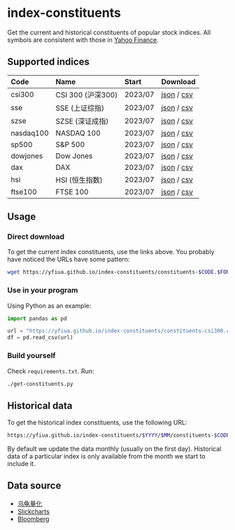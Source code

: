 # index-constituents
Get the current and historical constituents of popular stock indices.
All symbols are consistent with those in [Yahoo Finance](https://finance.yahoo.com/).

## Supported indices


| Code      |  Name             |  Start   | Download                                                                                                                                                      |
|:----------|:------------------|:---------|:--------------------------------------------------------------------------------------------------------------------------------------------------------------|
| csi300    | CSI 300 (沪深300) | 2023/07  | [json](https://yfiua.github.io/index-constituents/constituents-csi300.json) / [csv](https://yfiua.github.io/index-constituents/constituents-csi300.csv)       |
| sse       | SSE (上证综指)    | 2023/07  | [json](https://yfiua.github.io/index-constituents/constituents-sse.json) / [csv](https://yfiua.github.io/index-constituents/constituents-sse.csv)             |
| szse      | SZSE (深证成指)   | 2023/07  | [json](https://yfiua.github.io/index-constituents/constituents-szse.json) / [csv](https://yfiua.github.io/index-constituents/constituents-szse.csv)           |
| nasdaq100 | NASDAQ 100        | 2023/07  | [json](https://yfiua.github.io/index-constituents/constituents-nasdaq100.json) / [csv](https://yfiua.github.io/index-constituents/constituents-nasdaq100.csv) |
| sp500     | S&P 500           | 2023/07  | [json](https://yfiua.github.io/index-constituents/constituents-sp500.json) / [csv](https://yfiua.github.io/index-constituents/constituents-sp500.csv)         |
| dowjones  | Dow Jones         | 2023/07  | [json](https://yfiua.github.io/index-constituents/constituents-dowjones.json) / [csv](https://yfiua.github.io/index-constituents/constituents-dowjones.csv)   |
| dax       | DAX               | 2023/07  | [json](https://yfiua.github.io/index-constituents/constituents-dax.json) / [csv](https://yfiua.github.io/index-constituents/constituents-dax.csv)             |
| hsi       | HSI (恒生指数)    | 2023/07  | [json](https://yfiua.github.io/index-constituents/constituents-hsi.json) / [csv](https://yfiua.github.io/index-constituents/constituents-hsi.csv)             |
| ftse100   | FTSE 100          | 2023/07  | [json](https://yfiua.github.io/index-constituents/constituents-ftse100.json) / [csv](https://yfiua.github.io/index-constituents/constituents-ftse100.csv)     |

## Usage
### Direct download
To get the current index constituents, use the links above. You probably have noticed the URLs have some pattern:

```sh
wget https://yfiua.github.io/index-constituents/constituents-$CODE.$FORMAT
```

### Use in your program
Using Python as an example:

```python
import pandas as pd

url = "https://yfiua.github.io/index-constituents/constituents-csi300.csv"
df = pd.read_csv(url)
```

### Build yourself
Check `requirements.txt`. Run:

```sh
./get-constituents.py
```

## Historical data
To get the historical index constituents, use the following URL:

```sh
https://yfiua.github.io/index-constituents/$YYYY/$MM/constituents-$CODE.$FORMAT
```

By default we update the data monthly (usually on the first day).
Historical data of a particular index is only available from the month we start to include it.

## Data source
* [乌龟量化](https://wglh.com/)
* [Slickcharts](https://www.slickcharts.com/)
* [Bloomberg](https://www.bloomberg.com/)
